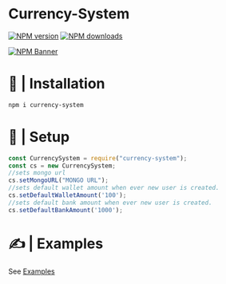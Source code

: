   <h1>Currency-System</h1>
  <p>
    <a href="https://www.npmjs.com/package/currency-system"><img src="https://img.shields.io/npm/v/currency-system?maxAge=3600" alt="NPM version" /></a>
    <a href="https://www.npmjs.com/package/currency-system"><img src="https://img.shields.io/npm/dt/currency-system?maxAge=3600" alt="NPM downloads" /></a>
  </p>
  <p>
    <a href="https://www.npmjs.com/package/currency-system"><img src="https://nodei.co/npm/currency-system.png?downloads=true&stars=true" alt="NPM Banner"></a>
  </p>
  

# 📂 | Installation
```sh
npm i currency-system
```

# 📰 | Setup
```js
const CurrencySystem = require("currency-system");
const cs = new CurrencySystem;
//sets mongo url
cs.setMongoURL("MONGO URL");
//sets default wallet amount when ever new user is created.
cs.setDefaultWalletAmount('100');
//sets default bank amount when ever new user is created.
cs.setDefaultBankAmount('1000');
```

# ✍️ | Examples
See [Examples](https://bintelligent.github.io/currency-system/examples)
